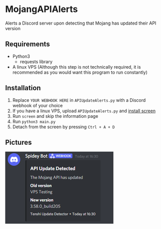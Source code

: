 # MojangAPIAlerts

Alerts a Discord server upon detecting that Mojang has updated their API version

## Requirements

- Python3
  - requests library
- A linux VPS (Although this step is not technically required, it is recommended as you would want this program to run constantly)

## Installation

1. Replace `YOUR WEBHOOK HERE` in `APIUpdateAlerts.py` with a Discord webhook of your choice
2. If you have a linux VPS, upload `APIUpdateAlerts.py` and [install screen](https://www.interserver.net/tips/kb/using-screen-to-attach-and-detach-console-sessions/)
3. Run `screen` and skip the information page
4. Run `python3 main.py`
5. Detach from the screen by pressing `Ctrl + A + D`

## Pictures

![Example webhook](https://github.com/Tenshi147/MojangAPIAlerts/blob/main/images/webhook.png?raw=true)
